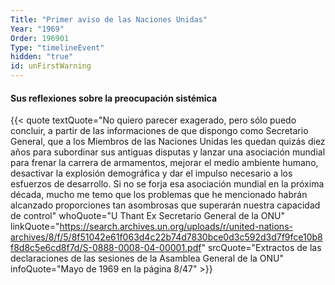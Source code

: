 ```yaml
---
Title: "Primer aviso de las Naciones Unidas"
Year: "1969"
Order: 196901
Type: "timelineEvent"
hidden: "true"
id: unFirstWarning
---
```


#### Sus reflexiones sobre la preocupación sistémica

{{< quote textQuote="No quiero parecer exagerado, pero sólo puedo concluir, a partir de las informaciones de que dispongo como Secretario General, que a los Miembros de las Naciones Unidas les quedan quizás diez años para subordinar sus antiguas disputas y lanzar una asociación mundial para frenar la carrera de armamentos, mejorar el medio ambiente humano, desactivar la explosión demográfica y dar el impulso necesario a los esfuerzos de desarrollo. Si no se forja esa asociación mundial en la próxima década, mucho me temo que los problemas que he mencionado habrán alcanzado proporciones tan asombrosas que superarán nuestra capacidad de control" whoQuote="U Thant Ex Secretario General de la ONU" linkQuote="https://search.archives.un.org/uploads/r/united-nations-archives/8/f/5/8f51042e61f063d4c22b74d7830bce0d3c592d3d7f9fce10b8f8d8c5e6cd8f7d/S-0888-0008-04-00001.pdf" srcQuote="Extractos de las declaraciones de las sesiones de la Asamblea General de la ONU" infoQuote="Mayo de 1969 en la página 8/47" >}}